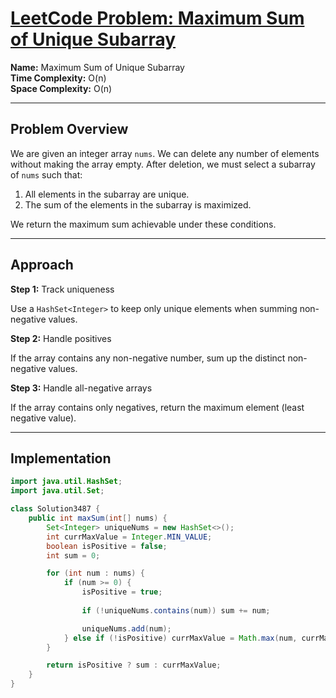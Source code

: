# [LeetCode Problem: Maximum Sum of Unique Subarray](https://leetcode.com/problems/maximum-sum-of-distinct-subarrays-with-length-k/)  

**Name:** Maximum Sum of Unique Subarray  
**Time Complexity:** O(n)  
**Space Complexity:** O(n)  

---

## Problem Overview  

We are given an integer array `nums`. We can delete any number of elements without making the array empty. After deletion, we must select a subarray of `nums` such that:  

1. All elements in the subarray are unique.  
2. The sum of the elements in the subarray is maximized.  

We return the maximum sum achievable under these conditions.  

---

## Approach  

**Step 1:** Track uniqueness  

Use a `HashSet<Integer>` to keep only unique elements when summing non-negative values.  

**Step 2:** Handle positives  

If the array contains any non-negative number, sum up the distinct non-negative values.  

**Step 3:** Handle all-negative arrays  

If the array contains only negatives, return the maximum element (least negative value).  

---

## Implementation  

```java
import java.util.HashSet;
import java.util.Set;

class Solution3487 {
    public int maxSum(int[] nums) {
        Set<Integer> uniqueNums = new HashSet<>();
        int currMaxValue = Integer.MIN_VALUE;
        boolean isPositive = false;
        int sum = 0;

        for (int num : nums) {
            if (num >= 0) {
                isPositive = true;
                
                if (!uniqueNums.contains(num)) sum += num;

                uniqueNums.add(num);
            } else if (!isPositive) currMaxValue = Math.max(num, currMaxValue);
        }

        return isPositive ? sum : currMaxValue;
    }
}
```
